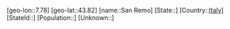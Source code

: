 ﻿---
location: [43.82,7.78]
type: City
tags:
- geo/City


SpocWebEntityId: 33921
isDeleted: false
confidential: public

---
[geo-lon::7.78]
[geo-lat::43.82]
[name::San Remo]
[State::]
[Country::[Italy](geo/Continent/Europe/Italy.md)]
[StateId::]
[Population::]
[Unknown::]

